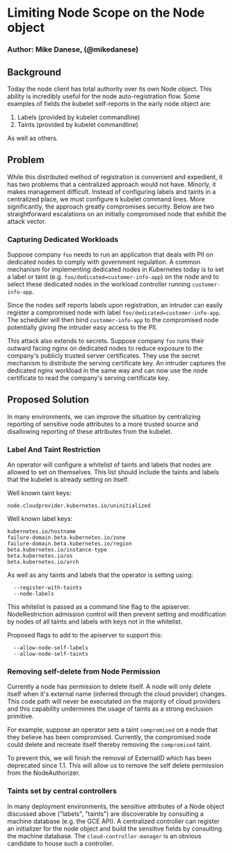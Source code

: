 # Limiting Node Scope on the Node object

### Author: Mike Danese, (@mikedanese)

## Background

Today the node client has total authority over its own Node object. This ability
is incredibly useful for the node auto-registration flow. Some examples of
fields the kubelet self-reports in the early node object are:

1. Labels (provided by kubelet commandline)
1. Taints (provided by kubelet commandline)

As well as others.

## Problem

While this distributed method of registration is convenient and expedient, it
has two problems that a centralized approach would not have. Minorly, it makes
management difficult. Instead of configuring labels and taints in a centralized
place, we must configure `N` kubelet command lines. More significantly, the
approach greatly compromises security. Below are two straightforward escalations
on an initially compromised node that exhibit the attack vector.

### Capturing Dedicated Workloads

Suppose company `foo` needs to run an application that deals with PII on
dedicated nodes to comply with government regulation. A common mechanism for
implementing dedicated nodes in Kubernetes today is to set a label or taint
(e.g. `foo/dedicated=customer-info-app`) on the node and to select these
dedicated nodes in the workload controller running `customer-info-app`.

Since the nodes self reports labels upon registration, an intruder can easily
register a compromised node with label `foo/dedicated=customer-info-app`. The
scheduler will then bind `customer-info-app` to the compromised node potentially
giving the intruder easy access to the PII.

This attack also extends to secrets. Suppose company `foo` runs their outward
facing nginx on dedicated nodes to reduce exposure to the company's publicly
trusted server certificates. They use the secret mechanism to distribute the
serving certificate key. An intruder captures the dedicated nginx workload in
the same way and can now use the node certificate to read the company's serving
certificate key.

## Proposed Solution

In many environments, we can improve the situation by centralizing reporting of
sensitive node attributes to a more trusted source and disallowing reporting of
these attributes from the kubelet.

### Label And Taint Restriction

An operator will configure a whitelist of taints and labels that nodes are
allowed to set on themselves. This list should include the taints and labels
that the kubelet is already setting on itself.

Well known taint keys:
```
node.cloudprovider.kubernetes.io/uninitialized
```

Well known label keys:

```
kubernetes.io/hostname
failure-domain.beta.kubernetes.io/zone
failure-domain.beta.kubernetes.io/region
beta.kubernetes.io/instance-type
beta.kubernetes.io/os
beta.kubernetes.io/arch
```

As well as any taints and labels that the operator is setting using:

```
  --register-with-taints
  --node-labels
```

This whitelist is passed as a command line flag to the apiserver.
NodeRestriction admission control will then prevent setting and modification by
nodes of all taints and labels with keys not in the whitelist.

Proposed flags to add to the apiserver to support this:

```
  --allow-node-self-labels
  --allow-node-self-taints
```

### Removing self-delete from Node Permission

Currently a node has permission to delete itself. A node will only delete itself
when it's external name (inferred through the cloud provider) changes. This code
path will never be executated on the majority of cloud providers and this
capability undermines the usage of taints as a strong exclusion primitive.

For example, suppose an operator sets a taint `compromised` on a node that they
believe has been compromised. Currently, the compromised node could delete and
recreate itself thereby removing the `compromised` taint.

To prevent this, we will finish the removal of ExternalID which has been
deprecated since 1.1. This will allow us to remove the self delete permission
from the NodeAuthorizer.

### Taints set by central controllers

In many deployment environments, the sensitive attributes of a Node object
discussed above ("labels", "taints") are discoverable by consulting a machine
database (e.g. the GCE API). A centralized controller can register an
initializer for the node object and build the sensitive fields by consulting the
machine database. The `cloud-controller-manager` is an obvious candidate to
house such a controller.
